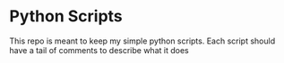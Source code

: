 # Python Scripts

This repo is meant to keep my simple python scripts.
Each script should have a tail of comments to describe what it does
